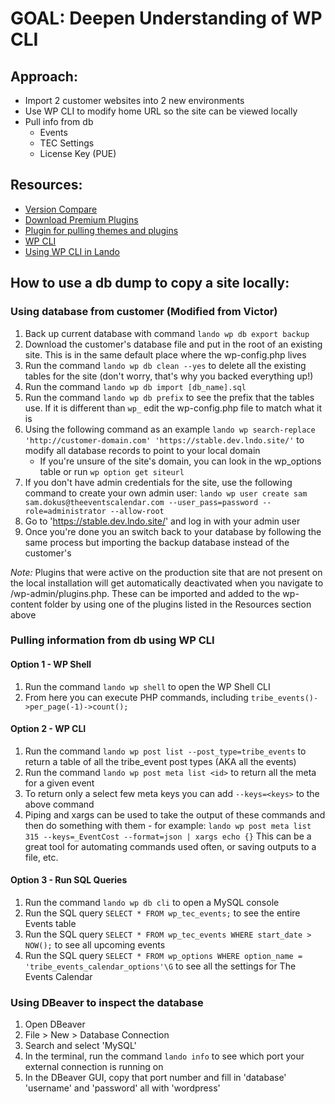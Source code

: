 # GOAL: Deepen Understanding of WP CLI

## Approach:

- Import 2 customer websites into 2 new environments
- Use WP CLI to modify home URL so the site can be viewed locally
- Pull info from db
  - Events
  - TEC Settings
  - License Key (PUE)

## Resources:

- [Version Compare](https://www.php.net/manual/en/function.version-compare.php)
- [Download Premium Plugins](https://gpldl.com/repository/download-premium-wordpress-plugins/)
- [Plugin for pulling themes and plugins](https://wordpress.org/plugins/backwpup/)
- [WP CLI](https://developer.wordpress.org/cli/commands/)
- [Using WP CLI in Lando](https://docs.lando.dev/wordpress/tooling.html)

## How to use a db dump to copy a site locally:

### Using database from customer (Modified from Victor)

1. Back up current database with command `lando wp db export backup`
2. Download the customer's database file and put in the root of an existing site. This is in the same default place where the wp-config.php lives
3. Run the command `lando wp db clean --yes` to delete all the existing tables for the site (don't worry, that's why you backed everything up!)
4. Run the command `lando wp db import [db_name].sql`
5. Run the command `lando wp db prefix` to see the prefix that the tables use. If it is different than `wp_` edit the wp-config.php file to match what it is
6. Using the following command as an example `lando wp search-replace 'http://customer-domain.com' 'https://stable.dev.lndo.site/'` to modify all database records to point to your local domain
   - If you're unsure of the site's domain, you can look in the wp_options table or run `wp option get siteurl`
7. If you don't have admin credentials for the site, use the following command to create your own admin user: `lando wp user create sam sam.dokus@theeventscalendar.com --user_pass=password --role=administrator --allow-root`
8. Go to 'https://stable.dev.lndo.site/' and log in with your admin user
9. Once you're done you an switch back to your database by following the same process but importing the backup database instead of the customer's

_Note:_ Plugins that were active on the production site that are not present on the local installation will get automatically deactivated when you navigate to /wp-admin/plugins.php. These can be imported and added to the wp-content folder by using one of the plugins listed in the Resources section above

### Pulling information from db using WP CLI

#### Option 1 - WP Shell

1. Run the command `lando wp shell` to open the WP Shell CLI
2. From here you can execute PHP commands, including `tribe_events()->per_page(-1)->count();`

#### Option 2 - WP CLI

1. Run the command `lando wp post list --post_type=tribe_events` to return a table of all the tribe_event post types (AKA all the events)
2. Run the command `lando wp post meta list <id>` to return all the meta for a given event
3. To return only a select few meta keys you can add `--keys=<keys>` to the above command
4. Piping and xargs can be used to take the output of these commands and then do something with them - for example: `lando wp post meta list 315 --keys=_EventCost --format=json | xargs echo {}` This can be a great tool for automating commands used often, or saving outputs to a file, etc.

#### Option 3 - Run SQL Queries

1. Run the command `lando wp db cli` to open a MySQL console
2. Run the SQL query `SELECT * FROM wp_tec_events;` to see the entire Events table
3. Run the SQL query `SELECT * FROM wp_tec_events WHERE start_date > NOW();` to see all upcoming events
4. Run the SQL query `SELECT * FROM wp_options WHERE option_name = 'tribe_events_calendar_options'\G` to see all the settings for The Events Calendar

### Using DBeaver to inspect the database

1.  Open DBeaver
2.  File > New > Database Connection
3.  Search and select 'MySQL'
4.  In the terminal, run the command `lando info` to see which port your external connection is running on
5.  In the DBeaver GUI, copy that port number and fill in 'database' 'username' and 'password' all with 'wordpress'
